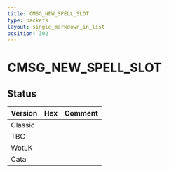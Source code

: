 ```yaml
---
title: CMSG_NEW_SPELL_SLOT
type: packets
layout: single_markdown_in_list
position: 302
---
```


# CMSG_NEW_SPELL_SLOT

## Status

Version | Hex | Comment
---------- | ---------- | ---------- 
Classic |  |  
TBC |  |  
WotLK |  |  
Cata |  |  
